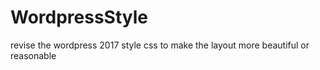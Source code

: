 # WordpressStyle
revise the wordpress 2017 style css to make the layout more beautiful or reasonable

